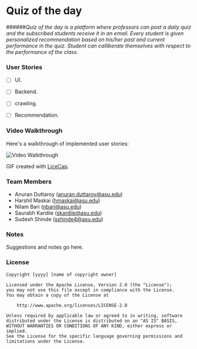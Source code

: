 # Quiz of the day

######*Quiz of the day is a platform where professors can post a daily quiz and the subscribed students receive it in an email. Every student is given personalized recommendation based on his/her past and current performance in the quiz. Student can calliberate themselves with respect to the performance of the class.*


### User Stories

- [ ] UI.
- [ ] Backend.
- [ ] crawling.
- [ ] Recommendation.



### Video Walkthrough 

Here's a walkthrough of implemented user stories:

<img src='http://i.imgur.com/link/to/your/gif/file.gif' title='Video Walkthrough' width='' alt='Video Walkthrough' />

GIF created with [LiceCap](http://www.cockos.com/licecap/).

### Team Members
- Anuran Duttaroy (anuran.duttaroy@asu.edu)
- Harshil Maskai (hmaskai@asu.edu)
- Nilam Bari (nbari@asu.edu)
- Saurabh Kardile (skardile@asu.edu)
- Sudesh Shinde (sshinde4@asu.edu)

### Notes

Suggestions and notes go here.

### License

    Copyright [yyyy] [name of copyright owner]

    Licensed under the Apache License, Version 2.0 (the "License");
    you may not use this file except in compliance with the License.
    You may obtain a copy of the License at

        http://www.apache.org/licenses/LICENSE-2.0

    Unless required by applicable law or agreed to in writing, software
    distributed under the License is distributed on an "AS IS" BASIS,
    WITHOUT WARRANTIES OR CONDITIONS OF ANY KIND, either express or implied.
    See the License for the specific language governing permissions and
    limitations under the License.
